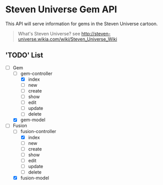 # Steven Universe Gem API
This API will serve information for gems in the Steven Universe cartoon.

> What's Steven Universe?
> see http://steven-universe.wikia.com/wiki/Steven_Universe_Wiki

## 'TODO' List
- [ ] Gem
	- [ ] gem-controller
		- [X] index
		- [ ] new
		- [ ] create
		- [ ] show
		- [ ] edit
		- [ ] update
		- [ ] delete
	- [X] gem-model
- [ ] Fusion
	- [ ] fusion-controller
		- [X] index
		- [ ] new
		- [ ] create
		- [ ] show
		- [ ] edit
		- [ ] update
		- [ ] delete
	- [X] fusion-model
